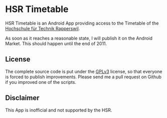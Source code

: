 ﻿HSR Timetable
==========

HSR Timetable is an Android App providing access to the Timetable of the [Hochschule für Technik Rapperswil](http://www.hsr.ch).

As soon as it reaches a reasonable state, I will publish it on the Android Market. This should happen until the end of 2011.

License
-------

The complete source code is put under the [GPLv3](http://www.gnu.org/licenses/gpl.html)
license, so that everyone is forced to publish improvements. Please send me
a pull request on Github if you improved one of the scripts.

Disclaimer
----------

This App is inofficial and not supported by the HSR.